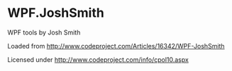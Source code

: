 WPF.JoshSmith
=============

WPF tools by Josh Smith

Loaded from http://www.codeproject.com/Articles/16342/WPF-JoshSmith

Licensed under http://www.codeproject.com/info/cpol10.aspx 
